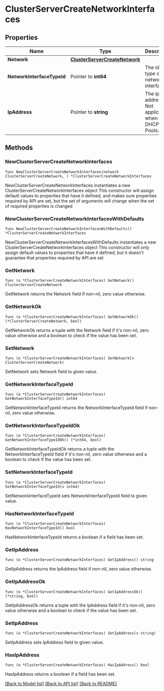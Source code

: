 # ClusterServerCreateNetworkInterfaces

## Properties

Name | Type | Description | Notes
------------ | ------------- | ------------- | -------------
**Network** | [**ClusterServerCreateNetwork**](clusterServerCreate_network.md) |  | 
**NetworkInterfaceTypeId** | Pointer to **int64** | The id of type of the network interface. | [optional] 
**IpAddress** | Pointer to **string** | The ip address. Not applicable when using DHCP or IP Pools. | [optional] 

## Methods

### NewClusterServerCreateNetworkInterfaces

`func NewClusterServerCreateNetworkInterfaces(network ClusterServerCreateNetwork, ) *ClusterServerCreateNetworkInterfaces`

NewClusterServerCreateNetworkInterfaces instantiates a new ClusterServerCreateNetworkInterfaces object
This constructor will assign default values to properties that have it defined,
and makes sure properties required by API are set, but the set of arguments
will change when the set of required properties is changed

### NewClusterServerCreateNetworkInterfacesWithDefaults

`func NewClusterServerCreateNetworkInterfacesWithDefaults() *ClusterServerCreateNetworkInterfaces`

NewClusterServerCreateNetworkInterfacesWithDefaults instantiates a new ClusterServerCreateNetworkInterfaces object
This constructor will only assign default values to properties that have it defined,
but it doesn't guarantee that properties required by API are set

### GetNetwork

`func (o *ClusterServerCreateNetworkInterfaces) GetNetwork() ClusterServerCreateNetwork`

GetNetwork returns the Network field if non-nil, zero value otherwise.

### GetNetworkOk

`func (o *ClusterServerCreateNetworkInterfaces) GetNetworkOk() (*ClusterServerCreateNetwork, bool)`

GetNetworkOk returns a tuple with the Network field if it's non-nil, zero value otherwise
and a boolean to check if the value has been set.

### SetNetwork

`func (o *ClusterServerCreateNetworkInterfaces) SetNetwork(v ClusterServerCreateNetwork)`

SetNetwork sets Network field to given value.


### GetNetworkInterfaceTypeId

`func (o *ClusterServerCreateNetworkInterfaces) GetNetworkInterfaceTypeId() int64`

GetNetworkInterfaceTypeId returns the NetworkInterfaceTypeId field if non-nil, zero value otherwise.

### GetNetworkInterfaceTypeIdOk

`func (o *ClusterServerCreateNetworkInterfaces) GetNetworkInterfaceTypeIdOk() (*int64, bool)`

GetNetworkInterfaceTypeIdOk returns a tuple with the NetworkInterfaceTypeId field if it's non-nil, zero value otherwise
and a boolean to check if the value has been set.

### SetNetworkInterfaceTypeId

`func (o *ClusterServerCreateNetworkInterfaces) SetNetworkInterfaceTypeId(v int64)`

SetNetworkInterfaceTypeId sets NetworkInterfaceTypeId field to given value.

### HasNetworkInterfaceTypeId

`func (o *ClusterServerCreateNetworkInterfaces) HasNetworkInterfaceTypeId() bool`

HasNetworkInterfaceTypeId returns a boolean if a field has been set.

### GetIpAddress

`func (o *ClusterServerCreateNetworkInterfaces) GetIpAddress() string`

GetIpAddress returns the IpAddress field if non-nil, zero value otherwise.

### GetIpAddressOk

`func (o *ClusterServerCreateNetworkInterfaces) GetIpAddressOk() (*string, bool)`

GetIpAddressOk returns a tuple with the IpAddress field if it's non-nil, zero value otherwise
and a boolean to check if the value has been set.

### SetIpAddress

`func (o *ClusterServerCreateNetworkInterfaces) SetIpAddress(v string)`

SetIpAddress sets IpAddress field to given value.

### HasIpAddress

`func (o *ClusterServerCreateNetworkInterfaces) HasIpAddress() bool`

HasIpAddress returns a boolean if a field has been set.


[[Back to Model list]](../README.md#documentation-for-models) [[Back to API list]](../README.md#documentation-for-api-endpoints) [[Back to README]](../README.md)


